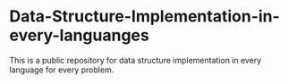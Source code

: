 # Data-Structure-Implementation-in-every-languanges
This is a public repository for data structure implementation in every language for every problem. 
